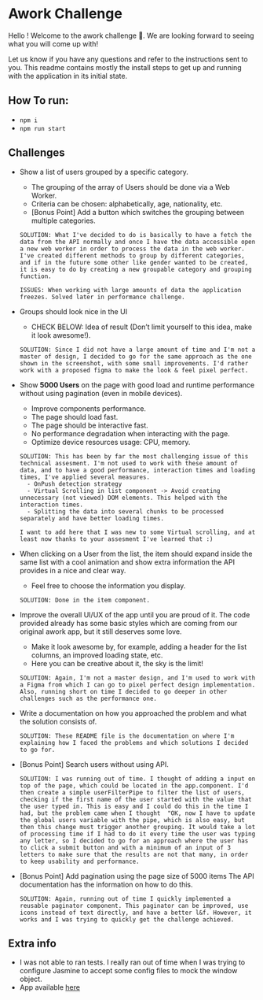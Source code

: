 # Awork Challenge

Hello ! Welcome to the awork challenge 🤩. We are looking forward to seeing what you will come up with!

Let us know if you have any questions and refer to the instructions sent to you. This readme contains mostly the install steps to get up and running with the application in its initial state.

## How To run:

- `npm i`
- `npm run start`

## Challenges

- Show a list of users grouped by a specific category.

  - The grouping of the array of Users should be done via a Web Worker.
  - Criteria can be chosen: alphabetically, age, nationality, etc.
  - [Bonus Point] Add a button which switches the grouping between multiple categories.

  ```
  SOLUTION: What I've decided to do is basically to have a fetch the data from the API normally and once I have the data accessible open a new web worker in order to process the data in the web worker. I've created different methods to group by different categories, and if in the future some other like gender wanted to be created, it is easy to do by creating a new groupable category and grouping function.

  ISSUES: When working with large amounts of data the application freezes. Solved later in performance challenge.
  ```

- Groups should look nice in the UI

  - CHECK BELOW: Idea of result (Don’t limit yourself to this idea, make it look awesome!).

  ```
  SOLUTION: Since I did not have a large amount of time and I'm not a master of design, I decided to go for the same approach as the one shown in the screenshot, with some small improvements. I'd rather work with a proposed figma to make the look & feel pixel perfect.
  ```

- Show **5000 Users** on the page with good load and runtime performance without using pagination (even in mobile devices).

  - Improve components performance.
  - The page should load fast.
  - The page should be interactive fast.
  - No performance degradation when interacting with the page.
  - Optimize device resources usage: CPU, memory.

  ```
  SOLUTION: This has been by far the most challenging issue of this technical assesment. I'm not used to work with these amount of data, and to have a good performance, interaction times and loading times, I've applied several measures.
    - OnPush detection strategy
    - Virtual Scrolling in list component -> Avoid creating unnecessary (not viewed) DOM elements. This helped with the interaction times.
    - Splitting the data into several chunks to be processed separately and have better loading times.

  I want to add here that I was new to some Virtual scrolling, and at least now thanks to your assesment I've learned that :)
  ```

- When clicking on a User from the list, the item should expand inside the same list with a cool animation and show extra information the API provides in a nice and clear way.
  - Feel free to choose the information you display.
  ```
  SOLUTION: Done in the item component.
  ```
- Improve the overall UI/UX of the app until you are proud of it. The code provided already has some basic styles which are coming from our original awork app, but it still deserves some love.

  - Make it look awesome by, for example, adding a header for the list columns, an improved loading state, etc.
  - Here you can be creative about it, the sky is the limit!

  ```
  SOLUTION: Again, I'm not a master design, and I'm used to work with a Figma from which I can go to pixel perfect design implementation. Also, running short on time I decided to go deeper in other challenges such as the performance one.
  ```

- Write a documentation on how you approached the problem and what the solution consists of.
  ```
  SOLUTION: These README file is the documentation on where I'm explaining how I faced the problems and which solutions I decided to go for.
  ```
- [Bonus Point] Search users without using API.
  ```
  SOLUTION: I was running out of time. I thought of adding a input on top of the page, which could be located in the app.component. I'd then create a simple userFilterPipe to filter the list of users, checking if the first name of the user started with the value that the user typed in. This is easy and I could do this in the time I had, but the problem came when I thought  "OK, now I have to update the global users variable with the pipe, which is also easy, but then this change must trigger another grouping. It would take a lot of processing time if I had to do it every time the user was typing any letter, so I decided to go for an approach where the user has to click a submit button and with a minimum of an input of 3 letters to make sure that the results are not that many, in order to keep usability and performance.
  ```
- [Bonus Point] Add pagination using the page size of 5000 items
  The API documentation has the information on how to do this.
  ```
  SOLUTION: Again, running out of time I quickly implemented a reusable paginator component. This paginator can be improved, use icons instead of text directly, and have a better l&f. However, it works and I was trying to quickly get the challenge achieved.
  ```

## Extra info

- I was not able to ran tests. I really ran out of time when I was trying to configure Jasmine to accept some config files to mock the window object.
- App available [here](https://alvaroenrich.github.io/awork-challenge/)
